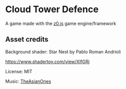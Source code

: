 # Cloud Tower Defence

A game made with the [z0.js](https://github.com/hpnrep6/z0.js) game engine/framework



## Asset credits

Background shader:
Star Nest by Pablo Roman Andrioli

https://www.shadertoy.com/view/XlfGRj

License: MIT

Music:
[TheAsianOnes](https://www.youtube.com/channel/UCO6z1xQ-pnwOOjH2wzaQ8XA)
